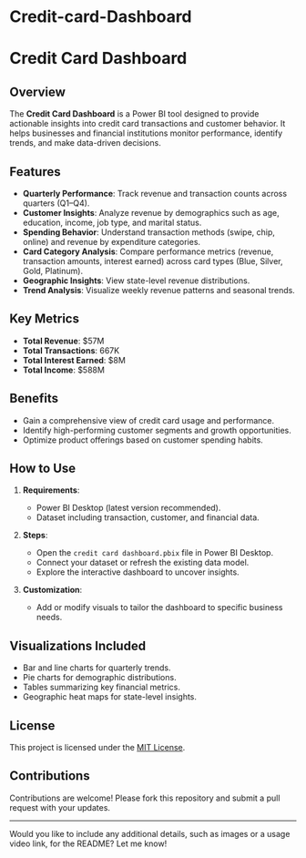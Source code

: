 # Credit-card-Dashboard
# Credit Card Dashboard

## Overview
The **Credit Card Dashboard** is a Power BI tool designed to provide actionable insights into credit card transactions and customer behavior. It helps businesses and financial institutions monitor performance, identify trends, and make data-driven decisions.

## Features
- **Quarterly Performance**: Track revenue and transaction counts across quarters (Q1–Q4).
- **Customer Insights**: Analyze revenue by demographics such as age, education, income, job type, and marital status.
- **Spending Behavior**: Understand transaction methods (swipe, chip, online) and revenue by expenditure categories.
- **Card Category Analysis**: Compare performance metrics (revenue, transaction amounts, interest earned) across card types (Blue, Silver, Gold, Platinum).
- **Geographic Insights**: View state-level revenue distributions.
- **Trend Analysis**: Visualize weekly revenue patterns and seasonal trends.

## Key Metrics
- **Total Revenue**: $57M
- **Total Transactions**: 667K
- **Total Interest Earned**: $8M
- **Total Income**: $588M

## Benefits
- Gain a comprehensive view of credit card usage and performance.
- Identify high-performing customer segments and growth opportunities.
- Optimize product offerings based on customer spending habits.

## How to Use
1. **Requirements**:
   - Power BI Desktop (latest version recommended).
   - Dataset including transaction, customer, and financial data.

2. **Steps**:
   - Open the `credit card dashboard.pbix` file in Power BI Desktop.
   - Connect your dataset or refresh the existing data model.
   - Explore the interactive dashboard to uncover insights.

3. **Customization**:
   - Add or modify visuals to tailor the dashboard to specific business needs.

## Visualizations Included
- Bar and line charts for quarterly trends.
- Pie charts for demographic distributions.
- Tables summarizing key financial metrics.
- Geographic heat maps for state-level insights.

## License
This project is licensed under the [MIT License](LICENSE).

## Contributions
Contributions are welcome! Please fork this repository and submit a pull request with your updates.

---

Would you like to include any additional details, such as images or a usage video link, for the README? Let me know! 


